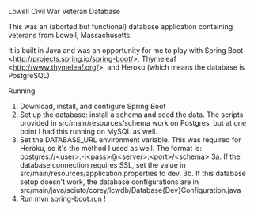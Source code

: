 Lowell Civil War Veteran Database

This was an (aborted but functional) database application containing veterans
from Lowell, Massachusetts.

It is built in Java and was an opportunity for me to play with Spring Boot
&lt;http://projects.spring.io/spring-boot/&gt;, Thymeleaf &lt;http://www.thymeleaf.org/&gt;,
and Heroku (which means the database is PostgreSQL)

Running

1.  Download, install, and configure Spring Boot
2.  Set up the database: install a schema and seed the data. The scripts
    provided in src/main/resources/schema work on Postgres, but at one point I 
    had this running on MySQL as well.
3.  Set the DATABASE_URL environment variable. This was required for Heroku, so
    it's the method I used as well. The format is:
    postgres://&lt;user&gt;:-i&lt;pass&gt;@&lt;server&gt;:&lt;port&gt;/&lt;schema&gt;
3a. If the database connection requires SSL, set the value in    
    src/main/resources/application.properties to dev.
3b. If this database setup doesn't work, the database configurations are in
    src/main/java/sciuto/corey/lcwdb/Database{Dev}Configuration.java
4.  Run mvn spring-boot:run !
